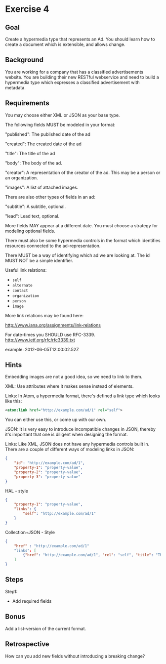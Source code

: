 Exercise 4
==========

Goal
----
Create a hypermedia type that represents an Ad. You should learn how
to create a document which is extensible, and allows change.

Background
----------
You are working for a company that has a classified advertisements
website. You are building their new RESTful webservice and 
need to build a hypermedia type which expresses a 
classified advertisement with metadata.


Requirements
------------
You may choose either XML or JSON as your base type.

The following fields MUST be modeled in your format:

"published": 
	The published date of the ad

"created":
	The created date of the ad

"title":
	The title of the ad

"body":
	The body of the ad.

"creator":
	A representation of the creator of the ad. 
	This may be a person or an organization.

"images":
	A list of attached images.

There are also other types of fields in an ad:

"subtitle":
	A subtitle, optional.

"lead":
	Lead text, optional.

More fields MAY appear at a different date. 
You must choose a strategy for modeling optional fields.

There must also be some hypermedia controls in the format which 
identifies resources connected to the ad-representation.

There MUST be a way of identifying which ad we are looking at.
The id MUST NOT be a simple identifier.

Useful link relations:
* `self`
* `alternate`
* `contact`
* `organization`
* `person`
* `image`

More link relations may be found here:

http://www.iana.org/assignments/link-relations

For date-times you SHOULD use RFC-3339.
http://www.ietf.org/rfc/rfc3339.txt

example:
2012-06-05T12:00:02.52Z

Hints
---------
Embedding images are not a good idea, so we need to link to them.

XML:
Use attributes where it makes sense instead of elements.

Links:
In Atom, a hypermedia format, there's defined a link type which looks like this:

```xml
<atom:link href="http://example.com/ad/1" rel="self">
```
You can either use this, or come up with our own.


JSON:
It is very easy to introduce incompatible changes in JSON, thereby it's important that
one is diligent when designing the format.

Links:
Like XML, JSON does not have any hypermedia controls built in. There are a couple
of different ways of modeling links in JSON:

```json
{
	"id": "http://example.com/ad/1",
	"property-1": "property-value",
	"property-2": "property-value",
	"property-3": "property-value"	
}
```

HAL - style
```json
{
	"property-1": "property-value",
	"links": {
		"self": "http://example.com/ad/1"
	}
}
```

Collection+JSON - Style
```json
{
	"href" : "http://example.com/ad/1"
	"links": [
		{"href": "http://example.com/ad/1", "rel": "self", "title": "The current Ad"}
	]
}
```


Steps
-----
Step1:

- Add required fields



Bonus
------

Add a list-version of the current format.


Retrospective
-------------

How can you add new fields without introducing a breaking change?


